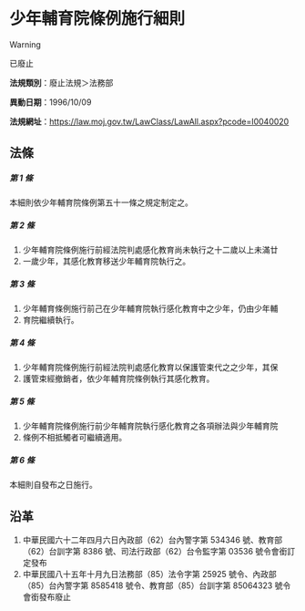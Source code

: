 # 少年輔育院條例施行細則


> [!WARNING]
> 已廢止


**法規類別**：廢止法規＞法務部

**異動日期**：1996/10/09  

**法規網址**：https://law.moj.gov.tw/LawClass/LawAll.aspx?pcode=I0040020



## 法條
##### 第 1 條
本細則依少年輔育院條例第五十一條之規定制定之。

##### 第 2 條
1. 少年輔育院條例施行前經法院判處感化教育尚未執行之十二歲以上未滿廿
1. 一歲少年，其感化教育移送少年輔育院執行之。

##### 第 3 條
1. 少年輔育條例施行前己在少年輔育院執行感化教育中之少年，仍由少年輔
1. 育院繼續執行。

##### 第 4 條
1. 少年輔育院條例施行前經法院判處感化教育以保護管束代之之少年，其保
1. 護管束經撤銷者，依少年輔育院條例執行其感化教育。

##### 第 5 條
1. 少年輔育院條例施行前少年輔育院執行感化教育之各項辦法與少年輔育院
1. 條例不相抵觸者可繼續適用。

##### 第 6 條
本細則自發布之日施行。

## 沿革
1. 中華民國六十二年四月六日內政部（62）台內警字第 534346 號、教育部（62）台訓字第 8386 號、司法行政部（62）台令監字第 03536  號令會銜訂定發布
1. 中華民國八十五年十月九日法務部（85）法令字第 25925  號令、內政部（85）台內警字第 8585418  號令、教育部（85）台訓字第 85064323 號令會銜發布廢止
